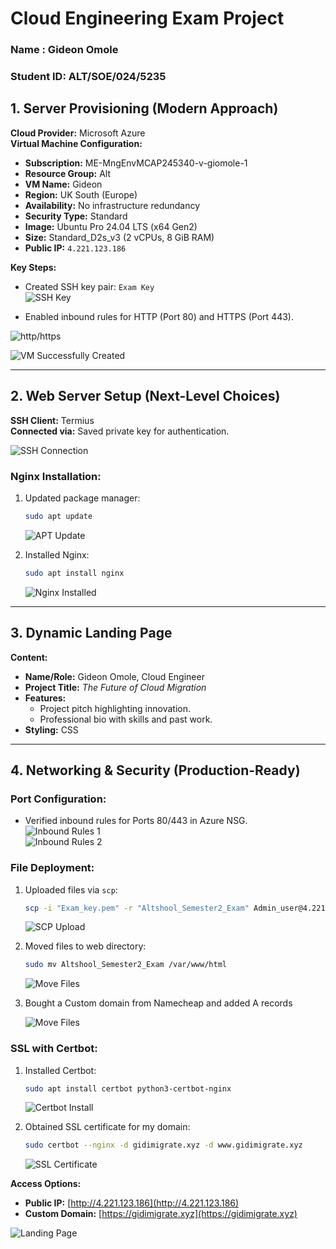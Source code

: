 
# Cloud Engineering Exam Project

### Name : Gideon Omole
### Student ID: ALT/SOE/024/5235

## 1. Server Provisioning (Modern Approach)

**Cloud Provider:** Microsoft Azure  
**Virtual Machine Configuration:**
- **Subscription:** ME-MngEnvMCAP245340-v-giomole-1  
- **Resource Group:** Alt  
- **VM Name:** Gideon  
- **Region:** UK South (Europe)  
- **Availability:** No infrastructure redundancy  
- **Security Type:** Standard  
- **Image:** Ubuntu Pro 24.04 LTS (x64 Gen2)  
- **Size:** Standard_D2s_v3 (2 vCPUs, 8 GiB RAM)  
- **Public IP:** `4.221.123.186`  

**Key Steps:**  
- Created SSH key pair: `Exam Key`  
![SSH Key](./images/Exam%20Key.png)

- Enabled inbound rules for HTTP (Port 80) and HTTPS (Port 443).  

![http/https](./images/Alllow%20port%2080.png) 

![VM Successfully Created](./images/vm%20created.png)  


---

## 2. Web Server Setup (Next-Level Choices)

**SSH Client:** Termius  
**Connected via:** Saved private key for authentication.  

![SSH Connection](./images/SSH%20connection.png)  
  

### Nginx Installation:
1. Updated package manager:  
   ```bash
   sudo apt update
   ```
   ![APT Update](./images/sudo%20apt%20update.png)  

2. Installed Nginx:  
   ```bash
   sudo apt install nginx
   ```
   ![Nginx Installed](./images/Install%20Nginx.png)  

---

## 3. Dynamic Landing Page

**Content:**  
- **Name/Role:** Gideon Omole, Cloud Engineer  
- **Project Title:** *The Future of Cloud Migration*  
- **Features:**  
  - Project pitch highlighting innovation.  
  - Professional bio with skills and past work.  
- **Styling:** CSS  

---

## 4. Networking & Security (Production-Ready)

### Port Configuration:
- Verified inbound rules for Ports 80/443 in Azure NSG.  
  ![Inbound Rules 1](./images/Inbound%20port%20rules%201.png)  
  ![Inbound Rules 2](./images/Inbound%20port%20rules%202.png)  

### File Deployment:
1. Uploaded files via `scp`:  
   ```bash
   scp -i "Exam_key.pem" -r "Altshool_Semester2_Exam" Admin_user@4.221.123.186:~
   ```
   ![SCP Upload](./images/Upload%20files%20to%20server.png)  

2. Moved files to web directory:  
   ```bash
   sudo mv Altshool_Semester2_Exam /var/www/html
   ```
   ![Move Files](./images/home%20dir%20to%20var%20dir.png)  

3. Bought a Custom domain from Namecheap and added A records

   ![Move Files](./images/custom%20domain.png)  

### SSL with Certbot:
1. Installed Certbot:  
   ```bash
   sudo apt install certbot python3-certbot-nginx
   ```
   ![Certbot Install](./images/Install%20certbot.png)  

2. Obtained SSL certificate for my domain:  
   ```bash
   sudo certbot --nginx -d gidimigrate.xyz -d www.gidimigrate.xyz
   ```
   ![SSL Certificate](./images/SSL%20cerificate.png)  

**Access Options:**  
- **Public IP:** [http://4.221.123.186](http://4.221.123.186)  
- **Custom Domain:** [https://gidimigrate.xyz](https://gidimigrate.xyz)  

![Landing Page](./images/Landing%20page.jpeg)  


